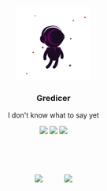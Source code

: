 
<p align="center"><img src="img/animation_200_kytt9y2h.gif" width="150"/>
<h3 align="center"><strong>Gredicer</strong></h3>
<p align="center">I don't know what to say yet</p>

<p align="center"> 
    <img src="https://visitor-badge.glitch.me/badge?page_id=gredicer.gredicer"/>
    <img src="https://img.shields.io/badge/language-kotlin-orange.svg"/>
    <img src="https://img.shields.io/badge/license-Apache-blue"/> 
</p>

<br/>
<br/>
<br/>
<p align="center"> 
<img src="https://github-readme-stats.vercel.app/api?username=Gredicer" /> &nbsp &nbsp &nbsp &nbsp &nbsp 
     <img src="https://github-readme-stats.vercel.app/api/top-langs/?username=Gredicer" />
 </p>
 <p align="center"> 

 </p>



